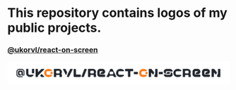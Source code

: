 # This repository contains logos of my public projects.

### [@ukorvl/react-on-screen](https://github.com/ukorvl/react-on-screen)

<picture>
  <source media="(prefers-color-scheme: dark)" srcset="./react-on-screen/react-on-screen-dark.svg"/>
  <img alt="react-on-screen logo" src="./react-on-screen/react-on-screen.svg" width="600"/>
</picture>
